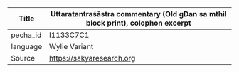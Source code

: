 |Title | Uttaratantraśāstra commentary (Old gDan sa mthil block print), colophon excerpt 
| --- | --- 
|pecha_id | I1133C7C1
|language | Wylie Variant
|Source | https://sakyaresearch.org